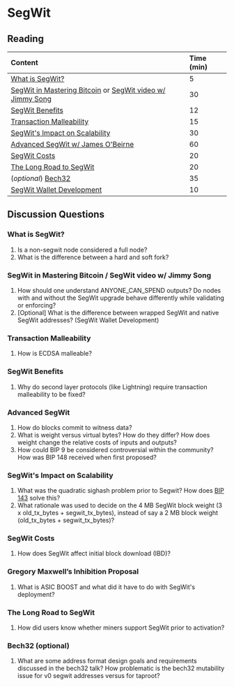 # SegWit

## Reading

| Content | Time \(min\) |
| :--- | :--- |
| [What is SegWit?](https://bitcoinmagazine.com/guides/what-is-segwit) | 5 |
| [SegWit in Mastering Bitcoin](https://github.com/bitcoinbook/bitcoinbook/blob/develop/ch07.asciidoc#segregated-witness) or [SegWit video w/ Jimmy Song](https://www.youtube.com/watch?v=Txfy2mFe16A) | 30 |
| [SegWit Benefits](https://bitcoincore.org/en/2016/01/26/segwit-benefits/) | 12 |
| [Transaction Malleability](https://eklitzke.org/bitcoin-transaction-malleability) | 15 |
| [SegWit's Impact on Scalability](https://diyhpl.us/wiki/transcripts/scalingbitcoin/hong-kong/segregated-witness-and-its-impact-on-scalability/) | 30 |
| [Advanced SegWit w/ James O'Beirne](http://diyhpl.us/wiki/transcripts/chaincode-labs/2019-06-18-james-obeirne-advanced-segwit/) | 60 |
| [SegWit Costs](https://bitcoincore.org/en/2016/10/28/segwit-costs/) | 20 |
| [The Long Road to SegWit](https://bitcoinmagazine.com/articles/long-road-segwit-how-bitcoins-biggest-protocol-upgrade-became-reality/) | 20 |
| \(_optional_\) [Bech32](https://diyhpl.us/wiki/transcripts/sf-bitcoin-meetup/2017-03-29-new-address-type-for-segwit-addresses/) | 35 |
| [SegWit Wallet Development](https://bitcoincore.org/en/segwit_wallet_dev/) | 10 |

## Discussion Questions

### What is SegWit?

1. Is a non-segwit node considered a full node?
2. What is the difference between a hard and soft fork?

### SegWit in Mastering Bitcoin / SegWit video w/ Jimmy Song

1. How should one understand ANYONE\_CAN\_SPEND outputs? Do nodes with and without the SegWit upgrade behave differently while validating or enforcing?
2. \[Optional\] What is the difference between wrapped SegWit and native SegWit addresses? \(SegWit Wallet Development\)

### Transaction Malleability

1. How is ECDSA malleable?

### SegWit Benefits

1. Why do second layer protocols \(like Lightning\) require transaction malleability to be fixed?

### Advanced SegWit

1. How do blocks commit to witness data?
2. What is weight versus virtual bytes? How do they differ? How does weight change the relative costs of inputs and outputs?
3. How could BIP 9 be considered controversial within the community? How was BIP 148 received when first proposed?

### SegWit's Impact on Scalability

1. What was the quadratic sighash problem prior to Segwit? How does [BIP 143](https://github.com/bitcoin/bips/blob/master/bip-0143.mediawiki) solve this?
2. What rationale was used to decide on the 4 MB SegWit block weight \(3 x old\_tx\_bytes + segwit\_tx\_bytes\), instead of say a 2 MB block weight \(old\_tx\_bytes + segwit\_tx\_bytes\)?

### SegWit Costs

1. How does SegWit affect initial block download \(IBD\)?

### Gregory Maxwell’s Inhibition Proposal

1. What is ASIC BOOST and what did it have to do with SegWit's deployment?

### The Long Road to SegWit

1. How did users know whether miners support SegWit prior to activation?

### Bech32 \(optional\)

1. What are some address format design goals and requirements discussed in the bech32 talk? How problematic is the bech32 mutability issue for v0 segwit addresses versus for taproot?

